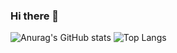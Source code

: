 ### Hi there 👋
![Anurag's GitHub stats](https://github-readme-stats.vercel.app/api?username=hye-on&show_icons=true&theme=buefy)
![Top Langs](https://github-readme-stats.vercel.app/api/top-langs/?username=hye-on&layout=compact&theme=vue)
<!--
**hye-on/hye-on** is a ✨ _special_ ✨ repository because its `README.md` (this file) appears on your GitHub profile.

Here are some ideas to get you started:

- 🔭 I’m currently working on ...
- 🌱 I’m currently learning ...
- 👯 I’m looking to collaborate on ...
- 🤔 I’m looking for help with ...
- 💬 Ask me about ...
- 📫 How to reach me: ...
- 😄 Pronouns: ...
- ⚡ Fun fact: ...
-->

